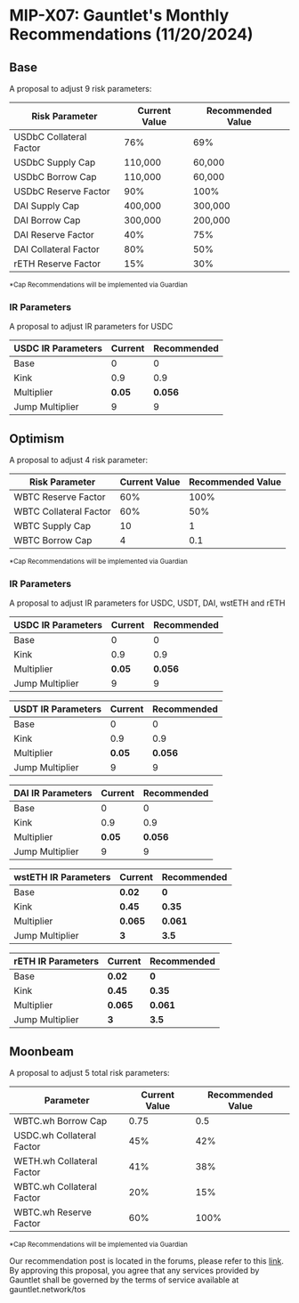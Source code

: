 # MIP-X07: Gauntlet's Monthly Recommendations (11/20/2024)

## Base

A proposal to adjust 9 risk parameters:

| Risk Parameter          | Current Value | Recommended Value |
| ----------------------- | ------------- | ----------------- |
| USDbC Collateral Factor | 76%           | 69%               |
| USDbC Supply Cap        | 110,000       | 60,000            |
| USDbC Borrow Cap        | 110,000       | 60,000            |
| USDbC Reserve Factor    | 90%           | 100%              |
| DAI Supply Cap          | 400,000       | 300,000           |
| DAI Borrow Cap          | 300,000       | 200,000           |
| DAI Reserve Factor      | 40%           | 75%               |
| DAI Collateral Factor   | 80%           | 50%               |
| rETH Reserve Factor     | 15%           | 30%               |

<sub> \*Cap Recommendations will be implemented via Guardian </sub>

### IR Parameters

A proposal to adjust IR parameters for USDC

| USDC IR Parameters | Current  | Recommended |
| ------------------ | -------- | ----------- |
| Base               | 0        | 0           |
| Kink               | 0.9      | 0.9         |
| Multiplier         | **0.05** | **0.056**   |
| Jump Multiplier    | 9        | 9           |

## Optimism

A proposal to adjust 4 risk parameter:

| Risk Parameter         | Current Value | Recommended Value |
| ---------------------- | ------------- | ----------------- |
| WBTC Reserve Factor    | 60%           | 100%              |
| WBTC Collateral Factor | 60%           | 50%               |
| WBTC Supply Cap        | 10            | 1                 |
| WBTC Borrow Cap        | 4             | 0.1               |

<sub> \*Cap Recommendations will be implemented via Guardian </sub>

### IR Parameters

A proposal to adjust IR parameters for USDC, USDT, DAI, wstETH and rETH

| USDC IR Parameters | Current  | Recommended |
| ------------------ | -------- | ----------- |
| Base               | 0        | 0           |
| Kink               | 0.9      | 0.9         |
| Multiplier         | **0.05** | **0.056**   |
| Jump Multiplier    | 9        | 9           |

| USDT IR Parameters | Current  | Recommended |
| ------------------ | -------- | ----------- |
| Base               | 0        | 0           |
| Kink               | 0.9      | 0.9         |
| Multiplier         | **0.05** | **0.056**   |
| Jump Multiplier    | 9        | 9           |

| DAI IR Parameters | Current  | Recommended |
| ----------------- | -------- | ----------- |
| Base              | 0        | 0           |
| Kink              | 0.9      | 0.9         |
| Multiplier        | **0.05** | **0.056**   |
| Jump Multiplier   | 9        | 9           |

| wstETH IR Parameters | Current   | Recommended |
| -------------------- | --------- | ----------- |
| Base                 | **0.02**  | **0**       |
| Kink                 | **0.45**  | **0.35**    |
| Multiplier           | **0.065** | **0.061**   |
| Jump Multiplier      | **3**     | **3.5**     |

| rETH IR Parameters | Current   | Recommended |
| ------------------ | --------- | ----------- |
| Base               | **0.02**  | **0**       |
| Kink               | **0.45**  | **0.35**    |
| Multiplier         | **0.065** | **0.061**   |
| Jump Multiplier    | **3**     | **3.5**     |

## Moonbeam

A proposal to adjust 5 total risk parameters:

| Parameter                 | Current Value | Recommended Value |
| ------------------------- | ------------- | ----------------- |
| WBTC.wh Borrow Cap        | 0.75          | 0.5               |
| USDC.wh Collateral Factor | 45%           | 42%               |
| WETH.wh Collateral Factor | 41%           | 38%               |
| WBTC.wh Collateral Factor | 20%           | 15%               |
| WBTC.wh Reserve Factor    | 60%           | 100%              |

<sub> \*Cap Recommendations will be implemented via Guardian </sub>

Our recommendation post is located in the forums, please refer to this
[link](https://forum.moonwell.fi/t/gauntlet-base-optimism-moonbeam-moonriver-monthly-recommendations-11-20-24/1405).
By approving this proposal, you agree that any services provided by Gauntlet
shall be governed by the terms of service available at gauntlet.network/tos
